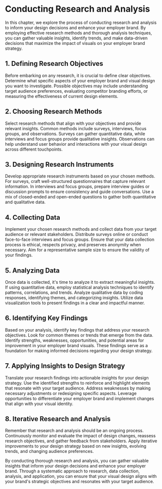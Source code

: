 Conducting Research and Analysis
=========================================

In this chapter, we explore the process of conducting research and analysis to inform your design decisions and enhance your employer brand. By employing effective research methods and thorough analysis techniques, you can gather valuable insights, identify trends, and make data-driven decisions that maximize the impact of visuals on your employer brand strategy.

**1. Defining Research Objectives**
-----------------------------------

Before embarking on any research, it is crucial to define clear objectives. Determine what specific aspects of your employer brand and visual design you want to investigate. Possible objectives may include understanding target audience preferences, evaluating competitor branding efforts, or measuring the effectiveness of current design elements.

**2. Choosing Research Methods**
--------------------------------

Select research methods that align with your objectives and provide relevant insights. Common methods include surveys, interviews, focus groups, and observations. Surveys can gather quantitative data, while interviews and focus groups provide qualitative insights. Observations can help understand user behavior and interactions with your visual design across different touchpoints.

**3. Designing Research Instruments**
-------------------------------------

Develop appropriate research instruments based on your chosen methods. For surveys, craft well-structured questionnaires that capture relevant information. In interviews and focus groups, prepare interview guides or discussion prompts to ensure consistency and guide conversations. Use a mix of closed-ended and open-ended questions to gather both quantitative and qualitative data.

**4. Collecting Data**
----------------------

Implement your chosen research methods and collect data from your target audience or relevant stakeholders. Distribute surveys online or conduct face-to-face interviews and focus groups. Ensure that your data collection process is ethical, respects privacy, and preserves anonymity when necessary. Aim for a representative sample size to ensure the validity of your findings.

**5. Analyzing Data**
---------------------

Once data is collected, it's time to analyze it to extract meaningful insights. If using quantitative data, employ statistical analysis techniques to identify patterns, correlations, and trends. Analyze qualitative data by coding responses, identifying themes, and categorizing insights. Utilize data visualization tools to present findings in a clear and impactful manner.

**6. Identifying Key Findings**
-------------------------------

Based on your analysis, identify key findings that address your research objectives. Look for common themes or trends that emerge from the data. Identify strengths, weaknesses, opportunities, and potential areas for improvement in your employer brand visuals. These findings serve as a foundation for making informed decisions regarding your design strategy.

**7. Applying Insights to Design Strategy**
-------------------------------------------

Translate your research findings into actionable insights for your design strategy. Use the identified strengths to reinforce and highlight elements that resonate with your target audience. Address weaknesses by making necessary adjustments or redesigning specific aspects. Leverage opportunities to differentiate your employer brand and implement changes that align with your visual identity.

**8. Iterative Research and Analysis**
--------------------------------------

Remember that research and analysis should be an ongoing process. Continuously monitor and evaluate the impact of design changes, reassess research objectives, and gather feedback from stakeholders. Apply iterative improvements to your design strategy based on new insights, evolving trends, and changing audience preferences.

By conducting thorough research and analysis, you can gather valuable insights that inform your design decisions and enhance your employer brand. Through a systematic approach to research, data collection, analysis, and application, you can ensure that your visual design aligns with your brand's strategic objectives and resonates with your target audience.
